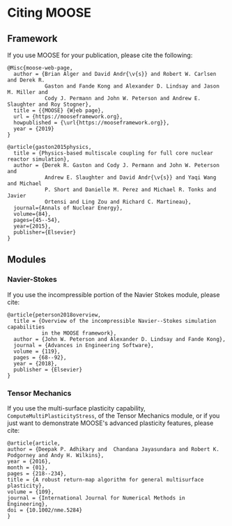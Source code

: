 # Citing MOOSE

## Framework

If you use MOOSE for your publication, please cite the following:

```
@Misc{moose-web-page,
  author = {Brian Alger and David Andr{\v{s}} and Robert W. Carlsen and Derek R.
            Gaston and Fande Kong and Alexander D. Lindsay and Jason M. Miller and
            Cody J. Permann and John W. Peterson and Andrew E. Slaughter and Roy Stogner},
  title = {{MOOSE} {W}eb page},
  url = {https://mooseframework.org},
  howpublished = {\url{https://mooseframework.org}},
  year = {2019}
}

@article{gaston2015physics,
  title = {Physics-based multiscale coupling for full core nuclear reactor simulation},
  author = {Derek R. Gaston and Cody J. Permann and John W. Peterson and
            Andrew E. Slaughter and David Andr{\v{s}} and Yaqi Wang and Michael
            P. Short and Danielle M. Perez and Michael R. Tonks and Javier
            Ortensi and Ling Zou and Richard C. Martineau},
  journal={Annals of Nuclear Energy},
  volume={84},
  pages={45--54},
  year={2015},
  publisher={Elsevier}
}
```

## Modules

### Navier-Stokes

If you use the incompressible portion of the Navier Stokes module, please cite:

```
@article{peterson2018overview,
  title = {Overview of the incompressible Navier--Stokes simulation capabilities
           in the MOOSE framework},
  author = {John W. Peterson and Alexander D. Lindsay and Fande Kong},
  journal = {Advances in Engineering Software},
  volume = {119},
  pages = {68--92},
  year = {2018},
  publisher = {Elsevier}
}
```

### Tensor Mechanics

If you use the multi-surface plasticity capability, `ComputeMultiPlasticityStress`, of the Tensor Mechanics module, or if you just want to demonstrate MOOSE's advanced plasticity features, please cite:

```
@article{article,
author = {Deepak P. Adhikary and  Chandana Jayasundara and Robert K. Podgorney and Andy H. Wilkins},
year = {2016},
month = {01},
pages = {218--234},
title = {A robust return-map algorithm for general multisurface plasticity},
volume = {109},
journal = {International Journal for Numerical Methods in Engineering},
doi = {10.1002/nme.5284}
}
```
